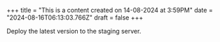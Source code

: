 +++
title = "This is a content created on 14-08-2024 at 3:59PM"
date = "2024-08-16T06:13:03.766Z"
draft = false
+++

  Deploy the latest version to the staging server.
        
